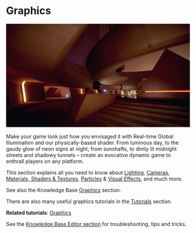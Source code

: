 Graphics
========

![](../uploads/Main/GraphicsIntroPic.jpg) 

Make your game look just how you envisaged it with Real-time Global Illumination and our physically-based shader. From luminous day, to the gaudy glow of neon signs at night; from sunshafts, to dimly lit midnight streets and shadowy tunnels – create an evocative dynamic game to enthrall players on any platform.

This section explains all you need to know about [Lighting](LightingOverview), [Cameras](CamerasOverview), [Materials, Shaders & Textures](Shaders), [Particles](ParticleSystems) & [Visual Effects](comp-Effects), and much more.

See also the Knowledge Base [Graphics](https://support.unity3d.com/hc/en-us/categories/200434305-Graphics) section.

There are also many useful graphics tutorials in the [Tutorials](http://unity3d.com/learn/tutorials/topics/graphics) section.

**Related tutorials**: [Graphics](https://unity3d.com/learn/tutorials/topics/graphics)

See the [Knowledge Base Editor section](https://support.unity3d.com/hc/en-us/categories/201964166-Unity-Editor) for troubleshooting, tips and tricks.